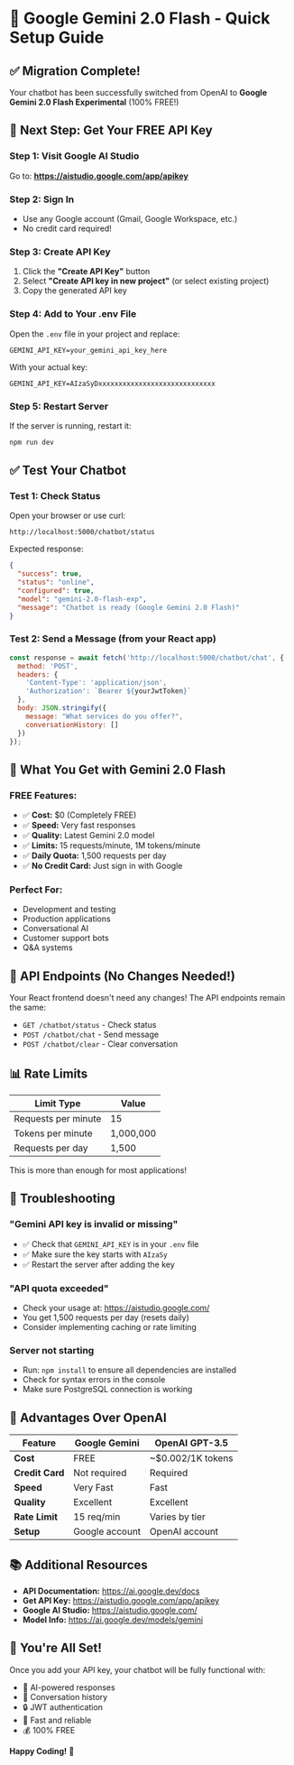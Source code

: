 # 🚀 Google Gemini 2.0 Flash - Quick Setup Guide

## ✅ Migration Complete!

Your chatbot has been successfully switched from OpenAI to **Google Gemini 2.0 Flash Experimental** (100% FREE!)

## 🎯 Next Step: Get Your FREE API Key

### Step 1: Visit Google AI Studio
Go to: **https://aistudio.google.com/app/apikey**

### Step 2: Sign In
- Use any Google account (Gmail, Google Workspace, etc.)
- No credit card required!

### Step 3: Create API Key
1. Click the **"Create API Key"** button
2. Select **"Create API key in new project"** (or select existing project)
3. Copy the generated API key

### Step 4: Add to Your .env File
Open the `.env` file in your project and replace:
```env
GEMINI_API_KEY=your_gemini_api_key_here
```

With your actual key:
```env
GEMINI_API_KEY=AIzaSyDxxxxxxxxxxxxxxxxxxxxxxxxxxxxx
```

### Step 5: Restart Server
If the server is running, restart it:
```bash
npm run dev
```

## ✅ Test Your Chatbot

### Test 1: Check Status
Open your browser or use curl:
```
http://localhost:5000/chatbot/status
```

Expected response:
```json
{
  "success": true,
  "status": "online",
  "configured": true,
  "model": "gemini-2.0-flash-exp",
  "message": "Chatbot is ready (Google Gemini 2.0 Flash)"
}
```

### Test 2: Send a Message (from your React app)
```javascript
const response = await fetch('http://localhost:5000/chatbot/chat', {
  method: 'POST',
  headers: {
    'Content-Type': 'application/json',
    'Authorization': `Bearer ${yourJwtToken}`
  },
  body: JSON.stringify({
    message: "What services do you offer?",
    conversationHistory: []
  })
});
```

## 🎉 What You Get with Gemini 2.0 Flash

### FREE Features:
- ✅ **Cost:** $0 (Completely FREE)
- ✅ **Speed:** Very fast responses
- ✅ **Quality:** Latest Gemini 2.0 model
- ✅ **Limits:** 15 requests/minute, 1M tokens/minute
- ✅ **Daily Quota:** 1,500 requests per day
- ✅ **No Credit Card:** Just sign in with Google

### Perfect For:
- Development and testing
- Production applications
- Conversational AI
- Customer support bots
- Q&A systems

## 🔧 API Endpoints (No Changes Needed!)

Your React frontend doesn't need any changes! The API endpoints remain the same:

- `GET /chatbot/status` - Check status
- `POST /chatbot/chat` - Send message
- `POST /chatbot/clear` - Clear conversation

## 📊 Rate Limits

| Limit Type | Value |
|------------|-------|
| Requests per minute | 15 |
| Tokens per minute | 1,000,000 |
| Requests per day | 1,500 |

This is more than enough for most applications!

## 🛟 Troubleshooting

### "Gemini API key is invalid or missing"
- ✅ Check that `GEMINI_API_KEY` is in your `.env` file
- ✅ Make sure the key starts with `AIzaSy`
- ✅ Restart the server after adding the key

### "API quota exceeded"
- Check your usage at: https://aistudio.google.com/
- You get 1,500 requests per day (resets daily)
- Consider implementing caching or rate limiting

### Server not starting
- Run: `npm install` to ensure all dependencies are installed
- Check for syntax errors in the console
- Make sure PostgreSQL connection is working

## 🌟 Advantages Over OpenAI

| Feature | Google Gemini | OpenAI GPT-3.5 |
|---------|--------------|----------------|
| **Cost** | FREE | ~$0.002/1K tokens |
| **Credit Card** | Not required | Required |
| **Speed** | Very Fast | Fast |
| **Quality** | Excellent | Excellent |
| **Rate Limit** | 15 req/min | Varies by tier |
| **Setup** | Google account | OpenAI account |

## 📚 Additional Resources

- **API Documentation:** https://ai.google.dev/docs
- **Get API Key:** https://aistudio.google.com/app/apikey
- **Google AI Studio:** https://aistudio.google.com/
- **Model Info:** https://ai.google.dev/models/gemini

## 🎊 You're All Set!

Once you add your API key, your chatbot will be fully functional with:
- 🤖 AI-powered responses
- 💬 Conversation history
- 🔒 JWT authentication
- 🚀 Fast and reliable
- 💰 100% FREE

**Happy Coding!** 🎉

